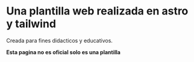 # Una plantilla web realizada en astro y tailwind

Creada para fines didacticos y educativos.

**Esta pagina no es oficial solo es una plantilla**